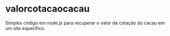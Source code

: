 # valorcotacaocacau
 Simples código em node.js para recuperar o valor da cotação do cacau em um site específico.
